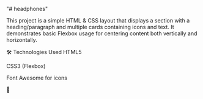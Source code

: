 "# headphones" 

This project is a simple HTML & CSS layout that displays a section with a heading/paragraph and multiple cards containing icons and text.
It demonstrates basic Flexbox usage for centering content both vertically and horizontally.

🛠️ Technologies Used
HTML5

CSS3 (Flexbox)

Font Awesome for icons

🚀
